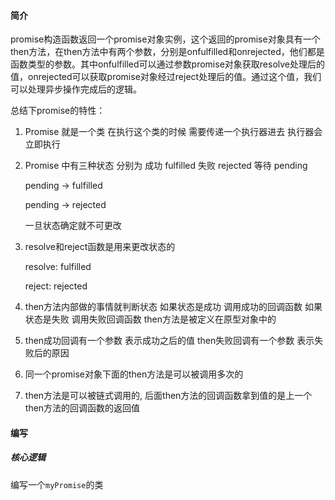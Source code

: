 #### 简介

promise构造函数返回一个promise对象实例，这个返回的promise对象具有一个then方法，在then方法中有两个参数，分别是onfulfilled和onrejected，他们都是函数类型的参数。其中onfulfilled可以通过参数promise对象获取resolve处理后的值，onrejected可以获取promise对象经过reject处理后的值。通过这个值，我们可以处理异步操作完成后的逻辑。

总结下promise的特性：

1.  Promise 就是一个类 在执行这个类的时候 需要传递一个执行器进去 执行器会立即执行

2. Promise 中有三种状态 分别为 成功 fulfilled 失败 rejected 等待 pending

     pending -> fulfilled

     pending -> rejected

     一旦状态确定就不可更改

3.  resolve和reject函数是用来更改状态的

     resolve: fulfilled

     reject: rejected

4. then方法内部做的事情就判断状态 如果状态是成功 调用成功的回调函数 如果状态是失败 调用失败回调函数 then方法是被定义在原型对象中的

5. then成功回调有一个参数 表示成功之后的值 then失败回调有一个参数 表示失败后的原因

6. 同一个promise对象下面的then方法是可以被调用多次的

7. then方法是可以被链式调用的, 后面then方法的回调函数拿到值的是上一个then方法的回调函数的返回值

#### 编写

##### 核心逻辑

编写一个`myPromise`的类

